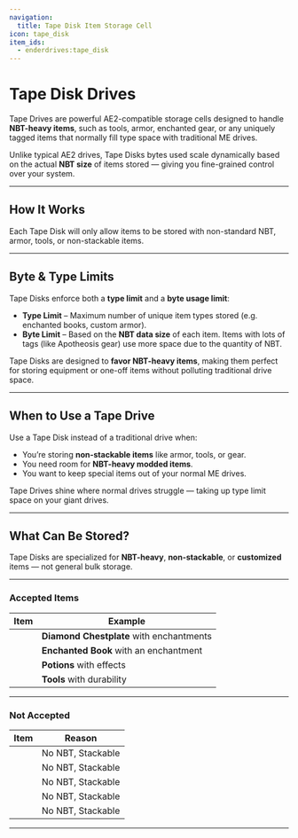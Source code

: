 ```yaml
---
navigation:
  title: Tape Disk Item Storage Cell
icon: tape_disk
item_ids:
  - enderdrives:tape_disk
---
```


# Tape Disk Drives

Tape Drives are powerful AE2-compatible storage cells designed to handle **NBT-heavy items**, such as tools, armor, enchanted gear, or any uniquely tagged items that normally fill type space with traditional ME drives.

Unlike typical AE2 drives, Tape Disks bytes used scale dynamically based on the actual **NBT size** of items stored — giving you fine-grained control over your system.

<Row gap="10">
  <Column>
    <ItemImage id="enderdrives:tape_disk" />
  </Column>
  <Column>
    <ItemLink id="enderdrives:tape_disk" />
  </Column>
</Row>

---

## How It Works

Each Tape Disk will only allow items to be stored with non-standard NBT, armor, tools, or non-stackable items.

---

## Byte & Type Limits

Tape Disks enforce both a **type limit** and a **byte usage limit**:

- **Type Limit** – Maximum number of unique item types stored (e.g. enchanted books, custom armor).
- **Byte Limit** – Based on the **NBT data size** of each item. Items with lots of tags (like Apotheosis gear) use more space due to the quantity of NBT.

Tape Disks are designed to **favor NBT-heavy items**, making them perfect for storing equipment or one-off items without polluting traditional drive space.

---


## When to Use a Tape Drive

Use a Tape Disk instead of a traditional drive when:

- You’re storing **non-stackable items** like armor, tools, or gear.
- You need room for **NBT-heavy modded items**.
- You want to keep special items out of your normal ME drives.

Tape Drives shine where normal drives struggle — taking up type limit space on your giant drives.

---

## What Can Be Stored?

Tape Disks are specialized for **NBT-heavy**, **non-stackable**, or **customized** items — not general bulk storage.

---

### Accepted Items

| Item                                | Example                                  |
|-------------------------------------|------------------------------------------|
| <ItemImage id="minecraft:diamond_chestplate" /> | **Diamond Chestplate** with enchantments |
| <ItemImage id="minecraft:enchanted_book" />     | **Enchanted Book** with an enchantment   |
| <ItemImage id="minecraft:splash_potion" />      | **Potions** with effects                 |
| <ItemImage id="minecraft:netherite_pickaxe" />  | **Tools** with durability                |

---

### Not Accepted

| Item                              | Reason                         |
|-----------------------------------|--------------------------------|
| <ItemImage id="minecraft:cobblestone" /> | No NBT, Stackable              |
| <ItemImage id="minecraft:wheat" />       | No NBT, Stackable  |
| <ItemImage id="minecraft:oak_log" />     | No NBT, Stackable             |
| <ItemImage id="minecraft:apple" />       | No NBT, Stackable    |
| <ItemImage id="minecraft:iron_ingot" />  | No NBT, Stackable    |

---

